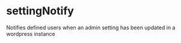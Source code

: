 # settingNotify
Notifies defined users when an admin setting has been updated in a wordpress instance
